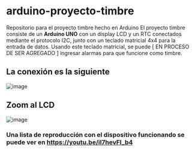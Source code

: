 # arduino-proyecto-timbre
Repositorio para el proyecto timbre hecho en Arduino
El proyecto timbre consiste de un **Arduino UNO** con un display LCD y un RTC conectados mediante el protocolo I2C, junto con un teclado matricial 4x4 para la entrada de datos.
Usando este teclado matricial, se puede [ EN PROCESO DE SER AGREGADO ] ingresar alarmas para que funcione como timbre.

## La conexión es la siguiente
![image](https://user-images.githubusercontent.com/83929485/121246844-f3b01a00-c877-11eb-9aa8-811cae6287cf.png)


## Zoom al LCD 
![image](https://user-images.githubusercontent.com/83929485/121247427-9ff20080-c878-11eb-81e6-37faaedd0afb.png)


### Una lista de reproducción con el dispositivo funcionando se puede ver en https://youtu.be/iI7hevFl_b4
